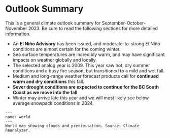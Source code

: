 # Outlook Summary

This is a general climate outlook summary for September-October-November 2023. Be sure to read the following sections for more detailed information.

- An **El Niño Advisory** has been issued, and moderate-to-strong El Niño conditions are almost certain for the coming winter.
- Sea surface temperatures are incredibly warm, and may have significant impacts on weather globally and locally.
- The selected analog year is 2009. This year saw hot, dry summer conditions and a busy fire season, but transitioned to a mild and wet fall.
- Medium and long-range weather forecast products call for **continued warm and dry conditions** this fall.
- **Sever drought conditions are expected to continue for the BC South Coast as we move into the fall**
- Winter may arrive late this year and we will most likely see below average snowpack conditions in 2024. 

```{figure} img/world_map.jpg
---
name: world
---
World map showing clouds and precipitation. Source: Climate Reanalyzer.
```